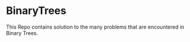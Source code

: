 # BinaryTrees
This Repo contains solution to the many problems that are encountered in Binary Trees. 
